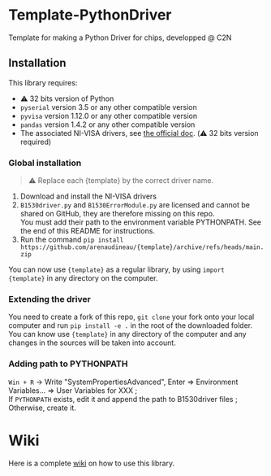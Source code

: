 # Template-PythonDriver
Template for making a Python Driver for chips, developped @ C2N

## Installation
This library requires:  
* ⚠️ 32 bits version of Python
* `pyserial` version 3.5 or any other compatible version
* `pyvisa` version 1.12.0 or any other compatible version
* `pandas` version 1.4.2 or any other compatible version
* The associated NI-VISA drivers, see [the official doc](https://pyvisa.readthedocs.io/en/latest/faq/getting_nivisa.html#faq-getting-nivisa). (⚠️ 32 bits version required)

### Global installation
> ⚠️ Replace each {template} by the correct driver name.

1. Download and install the NI-VISA drivers
2. `B1530driver.py` and `B1530ErrorModule.py` are licensed and cannot be shared on GitHub, they are therefore missing on this repo.  
You must add their path to the environment variable PYTHONPATH. See the end of this README for instructions.  
3. Run the command `pip install https://github.com/arenaudineau/{template}/archive/refs/heads/main.zip`

You can now use `{template}` as a regular library, by using `import {template}` in any directory on the computer.

### Extending the driver
You need to create a fork of this repo, `git clone` your fork onto your local computer and run `pip install -e .` in the root of the downloaded folder.  
You can know use `{template}` in any directory of the computer and any changes in the sources will be taken into account. 

### Adding path to PYTHONPATH
`Win + R` -> Write "SystemPropertiesAdvanced", Enter => Environment Variables... => User Variables for XXX ;  
If `PYTHONPATH` exists, edit it and append the path to B1530driver files ;  
Otherwise, create it.

# Wiki
Here is a complete [wiki](../../wiki) on how to use this library.
